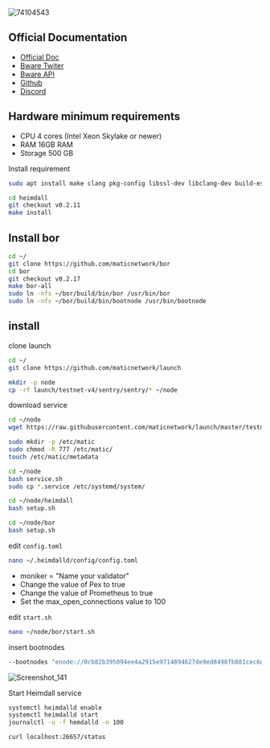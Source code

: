 
![74104543](https://user-images.githubusercontent.com/81378817/202085913-74ebc3b2-9459-42d1-b668-e9f83054d30d.png)

## Official Documentation
* [Official Doc](https://docs.blastapi.io/)
* [Bware Twiter](https://twitter.com/BwareLabs)
* [Bware API](https://twitter.com/BlastAPI)
* [Github](https://github.com/bwarelabs)
* [Discord](https://discord.gg/pkQVDdJ8qD)

## Hardware minimum requirements
* CPU 4 cores (Intel Xeon Skylake or newer)
* RAM 16GB RAM
* Storage 500 GB

Install requirement
```bash
sudo apt install make clang pkg-config libssl-dev libclang-dev build-essential git curl ntp jq llvm tmux htop screen unzip cmake -y
```
```bash
cd heimdall
git checkout v0.2.11
make install
```
## Install bor
```bash
cd ~/
git clone https://github.com/maticnetwork/bor
cd bor
git checkout v0.2.17
make bor-all
sudo ln -nfs ~/bor/build/bin/bor /usr/bin/bor
sudo ln -nfs ~/bor/build/bin/bootnode /usr/bin/bootnode
```
## install
clone launch
```bash
cd ~/
git clone https://github.com/maticnetwork/launch
```

```bash
mkdir -p node
cp -rf launch/testnet-v4/sentry/sentry/* ~/node
```
download service
```bash
cd ~/node
wget https://raw.githubusercontent.com/maticnetwork/launch/master/testnet-v4/service.sh
```
```bash
sudo mkdir -p /etc/matic
sudo chmod -R 777 /etc/matic/
touch /etc/matic/metadata
```

```bash
cd ~/node
bash service.sh
sudo cp *.service /etc/systemd/system/
```

```bash
cd ~/node/heimdall
bash setup.sh
```

```bash
cd ~/node/bor
bash setup.sh
```
edit `config.toml`
```bash
nano ~/.heimdalld/config/config.toml
```
* moniker = "Name your validator"
* Change the value of Pex to true
* Change the value of Prometheus to true
* Set the max_open_connections value to 100

edit `start.sh`
```bash
nano ~/node/bor/start.sh
```
insert bootnodes
```bash
--bootnodes "enode://0cb82b395094ee4a2915e9714894627de9ed8498fb881cec6db7c65e8b9a5bd7f2f25cc84e71e89d0947e51c76e85d0847de848c7782b13c0255247a6758178c@44.232.55.71:30303,enode://88116f4295f5a31538ae409e4d44ad40d22e44ee9342869e7d68bdec55b0f83c1530355ce8b41fbec0928a7d75a5745d528450d30aec92066ab6ba1ee351d710@159.203.9.164:30303"
```
![Screenshot_141](https://user-images.githubusercontent.com/81378817/202087329-b7aa7f1a-9e3b-4a2d-bee5-aa7618058454.jpg)

Start Heimdall service
```bash
systemctl heimdalld enable
systemctl heimdalld start
journalctl -u -f hemdalld -n 100
```

```bash
curl localhost:26657/status
```
